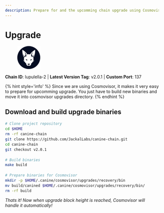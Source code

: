 ```yaml
---
description: Prepare for and the upcomming chain upgrade using Cosmovisor.
---
```


# Upgrade

<figure><img src="https://raw.githubusercontent.com/kj89/cosmos-images/main/logos/jackal.png" alt=""><figcaption></figcaption></figure>

**Chain ID**: lupulella-2 | **Latest Version Tag**: v2.0.1 | **Custom Port**: 137

{% hint style='info' %}
Since we are using Cosmovisor, it makes it very easy to prepare for upcomming upgrade.
You just have to build new binaries and move it into cosmovisor upgrades directory.
{% endhint %}

## Download and build upgrade binaries

```bash
# Clone project repository
cd $HOME
rm -rf canine-chain
git clone https://github.com/JackalLabs/canine-chain.git
cd canine-chain
git checkout v2.0.1

# Build binaries
make build

# Prepare binaries for Cosmovisor
mkdir -p $HOME/.canine/cosmovisor/upgrades/recovery/bin
mv build/canined $HOME/.canine/cosmovisor/upgrades/recovery/bin/
rm -rf build
```

*Thats it! Now when upgrade block height is reached, Cosmovisor will handle it automatically!*
